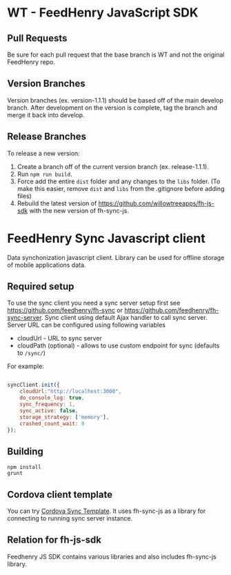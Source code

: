WT - FeedHenry JavaScript SDK
========================

## Pull Requests

Be sure for each pull request that the base branch is WT and not the original FeedHenry repo.

## Version Branches

Version branches (ex. version-1.1.1) should be based off of the main develop branch. After development on the version is complete, tag the branch and merge it back into develop.

## Release Branches

To release a new version:
1. Create a branch off of the current version branch (ex. release-1.1.1).
2. Run `npm run build`.
3. Force add the entire `dist` folder and any changes to the `libs` folder. (To make this easier, remove `dist` and `libs` from the .gitignore before adding files)
4. Rebuild the latest version of https://github.com/willowtreeapps/fh-js-sdk with the new version of fh-sync-js.

FeedHenry Sync Javascript client
========================

Data synchonization javascript client.
Library can be used for offline storage of mobile applications data.

## Required setup

To use the sync client you need a sync server setup first see https://github.com/feedhenry/fh-sync or https://github.com/feedhenry/fh-sync-server.
Sync client using default Ajax handler to call sync server.   
Server URL can be configured using following variables 

- cloudUrl - URL to sync server
- cloudPath (optional) - allows to use custom endpoint for sync (defaults to `/sync/`)


For example: 
```javascript

syncClient.init({
    cloudUrl:"http://localhost:3000",
    do_console_log: true,
    sync_frequency: 1,
    sync_active: false,
    storage_strategy: ['memory'],
    crashed_count_wait: 0
});

```


## Building

    npm install
    grunt 

## Cordova client template

You can try [Cordova Sync Template](https://github.com/feedhenry-templates/feedhenry-cordova-sync-app). It uses fh-sync-js as a library for connecting to running sync server instance.

## Relation for fh-js-sdk

Feedhenry JS SDK contains various libraries and also includes fh-sync-js library.
